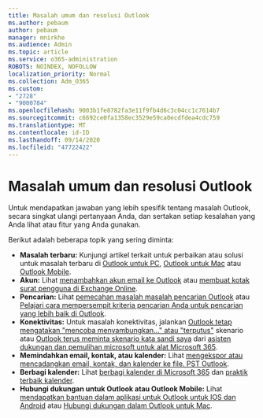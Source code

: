 ```yaml
---
title: Masalah umum dan resolusi Outlook
ms.author: pebaum
author: pebaum
manager: mnirkhe
ms.audience: Admin
ms.topic: article
ms.service: o365-administration
ROBOTS: NOINDEX, NOFOLLOW
localization_priority: Normal
ms.collection: Adm_O365
ms.custom:
- "2728"
- "9000784"
ms.openlocfilehash: 9003b1fe8782fa3e11f9fb4d6c3c04cc1c7614b7
ms.sourcegitcommit: c6692ce0fa1358ec3529e59ca0ecdfdea4cdc759
ms.translationtype: MT
ms.contentlocale: id-ID
ms.lasthandoff: 09/14/2020
ms.locfileid: "47722422"
---
```

# <a name="outlook-common-issues-and-resolutions"></a>Masalah umum dan resolusi Outlook

Untuk mendapatkan jawaban yang lebih spesifik tentang masalah Outlook, secara singkat ulangi pertanyaan Anda, dan sertakan setiap kesalahan yang Anda lihat atau fitur yang Anda gunakan.

Berikut adalah beberapa topik yang sering diminta:

- **Masalah terbaru:**  Kunjungi artikel terkait untuk perbaikan atau solusi untuk masalah terbaru di  [Outlook untuk PC](https://support.office.com/article/ecf61305-f84f-4e13-bb73-95a214ac1230),  [Outlook untuk Mac](https://support.office.com/article/54afa5e3-db38-422a-9d94-3b55330ded8e)  atau  [Outlook Mobile](https://support.office.com/article/a264ef01-9c88-48fb-9285-7017e4f31f02).
- **Akun:**  Lihat  [menambahkan akun email ke Outlook](https://support.office.com/article/6e27792a-9267-4aa4-8bb6-c84ef146101b)  atau  [membuat kotak surat pengguna di Exchange Online](https://docs.microsoft.com/Exchange/recipients-in-exchange-online/create-user-mailboxes).
- **Pencarian:**  Lihat  [pemecahan masalah masalah pencarian Outlook](https://support.office.com/article/2556b11f-f4d8-46be-b0a7-de33a3f4f066)  atau  [Pelajari cara mempersempit kriteria pencarian Anda untuk pencarian yang lebih baik di Outlook](https://support.office.com/article/D824D1E9-A255-4C8A-8553-276FB895A8DA).
- **Konektivitas:**  Untuk masalah konektivitas, jalankan  [Outlook tetap mengatakan "mencoba menyambungkan..." atau "terputus"](https://aka.ms/SaRA-OutlookDisconnect)  skenario atau  [Outlook terus meminta skenario kata sandi saya](https://aka.ms/SaRA-OutlookPwdPrompt)  dari  [asisten dukungan dan pemulihan microsoft untuk alat Microsoft 365](https://diagnostics.outlook.com/#/).
- **Memindahkan email, kontak, atau kalender:**  Lihat  [mengekspor atau mencadangkan email, kontak, dan kalender ke file. PST Outlook](https://support.office.com/article/14252b52-3075-4e9b-be4e-ff9ef1068f91).
- **Berbagi kalender:**  Lihat  [berbagi kalender di Microsoft 365](https://support.office.com/article/b576ecc3-0945-4d75-85f1-5efafb8a37b4)  dan  [praktik terbaik kalender](https://support.office.com/article/D93F72D3-2361-4E0D-8D6A-5C4939C17F39).
- **Hubungi dukungan untuk Outlook atau Outlook Mobile:**  Lihat  [mendapatkan bantuan dalam aplikasi untuk Outlook untuk IOS dan Android](https://support.office.com/article/218a22d1-9fa5-4889-b689-de1c63493243)  atau  [Hubungi dukungan dalam Outlook untuk Mac](https://support.office.com/article/d0410177-8e65-4487-93f7-206a3a3d71a8).
